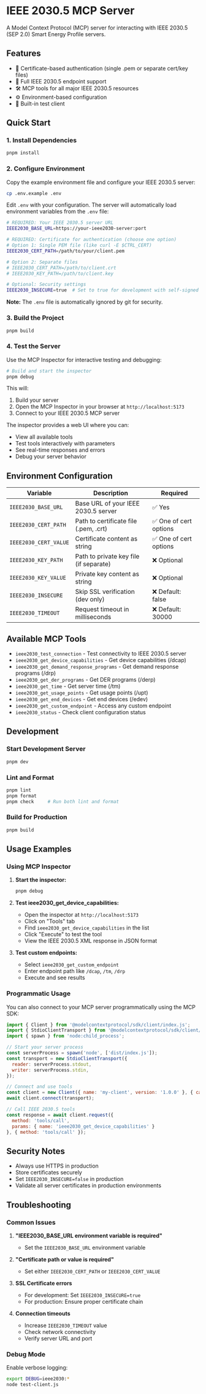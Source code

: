 # IEEE 2030.5 MCP Server

A Model Context Protocol (MCP) server for interacting with IEEE 2030.5 (SEP 2.0) Smart Energy Profile servers.

## Features

- 🔐 Certificate-based authentication (single .pem or separate cert/key files)
- 📡 Full IEEE 2030.5 endpoint support
- 🛠️ MCP tools for all major IEEE 2030.5 resources
- ⚙️ Environment-based configuration
- 🧪 Built-in test client

## Quick Start

### 1. Install Dependencies

```bash
pnpm install
```

### 2. Configure Environment

Copy the example environment file and configure your IEEE 2030.5 server:

```bash
cp .env.example .env
```

Edit `.env` with your configuration. The server will automatically load environment variables from the `.env` file:

```bash
# REQUIRED: Your IEEE 2030.5 server URL
IEEE2030_BASE_URL=https://your-ieee2030-server:port

# REQUIRED: Certificate for authentication (choose one option)
# Option 1: Single PEM file (like curl -E $CTRL_CERT)
IEEE2030_CERT_PATH=/path/to/your/client.pem

# Option 2: Separate files
# IEEE2030_CERT_PATH=/path/to/client.crt
# IEEE2030_KEY_PATH=/path/to/client.key

# Optional: Security settings
IEEE2030_INSECURE=true  # Set to true for development with self-signed certs
```

**Note:** The `.env` file is automatically ignored by git for security.

### 3. Build the Project

```bash
pnpm build
```

### 4. Test the Server

Use the MCP Inspector for interactive testing and debugging:

```bash
# Build and start the inspector
pnpm debug
```

This will:
1. Build your server
2. Open the MCP Inspector in your browser at `http://localhost:5173`
3. Connect to your IEEE 2030.5 MCP server

The inspector provides a web UI where you can:
- View all available tools
- Test tools interactively with parameters
- See real-time responses and errors
- Debug your server behavior

## Environment Configuration

| Variable | Description | Required |
|----------|-------------|----------|
| `IEEE2030_BASE_URL` | Base URL of your IEEE 2030.5 server | ✅ Yes |
| `IEEE2030_CERT_PATH` | Path to certificate file (.pem, .crt) | ✅ One of cert options |
| `IEEE2030_CERT_VALUE` | Certificate content as string | ✅ One of cert options |
| `IEEE2030_KEY_PATH` | Path to private key file (if separate) | ❌ Optional |
| `IEEE2030_KEY_VALUE` | Private key content as string | ❌ Optional |
| `IEEE2030_INSECURE` | Skip SSL verification (dev only) | ❌ Default: false |
| `IEEE2030_TIMEOUT` | Request timeout in milliseconds | ❌ Default: 30000 |

## Available MCP Tools

- `ieee2030_test_connection` - Test connectivity to IEEE 2030.5 server
- `ieee2030_get_device_capabilities` - Get device capabilities (/dcap)
- `ieee2030_get_demand_response_programs` - Get demand response programs (/drp)
- `ieee2030_get_der_programs` - Get DER programs (/derp)
- `ieee2030_get_time` - Get server time (/tm)
- `ieee2030_get_usage_points` - Get usage points (/upt)
- `ieee2030_get_end_devices` - Get end devices (/edev)
- `ieee2030_get_custom_endpoint` - Access any custom endpoint
- `ieee2030_status` - Check client configuration status

## Development

### Start Development Server

```bash
pnpm dev
```

### Lint and Format

```bash
pnpm lint
pnpm format
pnpm check     # Run both lint and format
```

### Build for Production

```bash
pnpm build
```

## Usage Examples

### Using MCP Inspector

1. **Start the inspector:**
   ```bash
   pnpm debug
   ```

2. **Test ieee2030_get_device_capabilities:**
   - Open the inspector at `http://localhost:5173`
   - Click on "Tools" tab
   - Find `ieee2030_get_device_capabilities` in the list
   - Click "Execute" to test the tool
   - View the IEEE 2030.5 XML response in JSON format

3. **Test custom endpoints:**
   - Select `ieee2030_get_custom_endpoint`
   - Enter endpoint path like `/dcap`, `/tm`, `/drp`
   - Execute and see results

### Programmatic Usage

You can also connect to your MCP server programmatically using the MCP SDK:

```javascript
import { Client } from '@modelcontextprotocol/sdk/client/index.js';
import { StdioClientTransport } from '@modelcontextprotocol/sdk/client/stdio.js';
import { spawn } from 'node:child_process';

// Start your server process
const serverProcess = spawn('node', ['dist/index.js']);
const transport = new StdioClientTransport({
  reader: serverProcess.stdout,
  writer: serverProcess.stdin,
});

// Connect and use tools
const client = new Client({ name: 'my-client', version: '1.0.0' }, { capabilities: {} });
await client.connect(transport);

// Call IEEE 2030.5 tools
const response = await client.request({
  method: 'tools/call',
  params: { name: 'ieee2030_get_device_capabilities' }
}, { method: 'tools/call' });
```

## Security Notes

- Always use HTTPS in production
- Store certificates securely
- Set `IEEE2030_INSECURE=false` in production
- Validate all server certificates in production environments

## Troubleshooting

### Common Issues

1. **"IEEE2030_BASE_URL environment variable is required"**
   - Set the `IEEE2030_BASE_URL` environment variable

2. **"Certificate path or value is required"**
   - Set either `IEEE2030_CERT_PATH` or `IEEE2030_CERT_VALUE`

3. **SSL Certificate errors**
   - For development: Set `IEEE2030_INSECURE=true`
   - For production: Ensure proper certificate chain

4. **Connection timeouts**
   - Increase `IEEE2030_TIMEOUT` value
   - Check network connectivity
   - Verify server URL and port

### Debug Mode

Enable verbose logging:

```bash
export DEBUG=ieee2030:*
node test-client.js
```